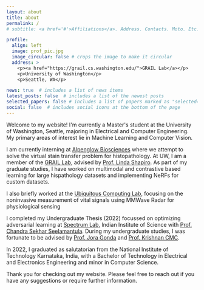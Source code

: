 ```yaml
---
layout: about
title: about
permalink: /
# subtitle: <a href='#'>Affiliations</a>. Address. Contacts. Moto. Etc.

profile:
  align: left
  image: prof_pic.jpg
  image_circular: false # crops the image to make it circular
  address: >
    <p><a href="https://grail.cs.washington.edu/">GRAIL Lab</a></p>
    <p>University of Washington</p>
    <p>Seattle, WA</p>

news: true  # includes a list of news items
latest_posts: false  # includes a list of the newest posts
selected_papers: false # includes a list of papers marked as "selected={true}"
social: false  # includes social icons at the bottom of the page
---
```


Welcome to my website! I'm currently a Master's student at the University of Washington, Seattle, majoring in Electrical and Computer Engineering. My primary areas of interest lie in Machine Learning and Computer Vision. 

I am currently interning at [Alpenglow Biosciences](https://www.alpenglowbiosciences.com/) where we attempt to solve the virtual stain transfer problem for histopathology. At UW, I am a member of the [GRAIL Lab](https://grail.cs.washington.edu/), advised by [Prof. Linda Shapiro](https://homes.cs.washington.edu/~shapiro/). As part of my graduate studies, I have worked on multimodal and contrastive based learning for large hispathology datasets and implementing NeRFs for custom datasets.

I also briefly worked at the [Ubiquitous Computing Lab](https://ubicomplab.cs.washington.edu/), focusing on the noninvasive measurement of vital signals using MMWave Radar for physiological sensing

I completed my Undergraduate Thesis (2022) focussed on optimizing adversarial learning at [Spectrum Lab](https://sites.google.com/view/spectrumlabeeiisc/spectrum-lab?authuser=0), Indian Institute of Science with [Prof. Chandra Sekhar Seelamantula](https://ee.iisc.ac.in/chandra-sekhar-seelamantula/). During my undergraduate studies, I was fortunate to be advised by [Prof. Jora Gonda](https://eee.nitk.ac.in/professor/JMG) and [Prof. Krishnan CMC](https://sites.google.com/view/krishnan-chemmangat). 

In 2022, I graduated as salutatorian from the National Institute of Technology Karnataka, India, with a Bachelor of Technology in Electrical and Electronics Engineering and minor in Computer Science.

Thank you for checking out my website. Please feel free to reach out if you have any suggestions or require further information.